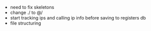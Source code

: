 - need to fix skeletons
- change ./ to @/
- start tracking ips and calling ip info before saving to registers db
- file structuring
